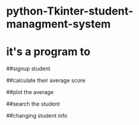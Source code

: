 # python-Tkinter-student-managment-system

# it's a program to 

##signup student


##calculate their average score


##plot the average 


##search the student


##changing student info


